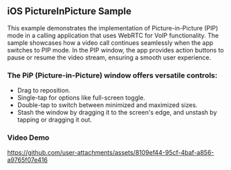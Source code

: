 ## iOS PictureInPicture Sample
This example demonstrates the implementation of Picture-in-Picture (PIP) mode in a calling application that uses WebRTC for VoIP functionality. The sample showcases how a video call continues seamlessly when the app switches to PIP mode. In the PIP window, the app provides action buttons to pause or resume the video stream, ensuring a smooth user experience.

### The PiP (Picture-in-Picture) window offers versatile controls:

- Drag to reposition.
- Single-tap for options like full-screen toggle.
- Double-tap to switch between minimized and maximized sizes.
- Stash the window by dragging it to the screen's edge, and unstash by tapping or dragging it out.

### Video Demo

https://github.com/user-attachments/assets/8109ef44-95cf-4baf-a856-a9765f07e416

